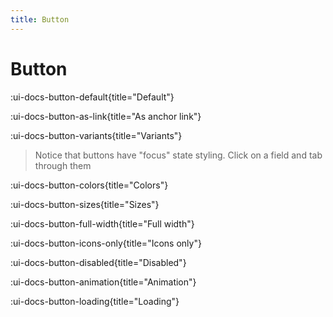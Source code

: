 ```yaml
---
title: Button
---
```


# Button

:ui-docs-button-default{title="Default"}

:ui-docs-button-as-link{title="As anchor link"}

:ui-docs-button-variants{title="Variants"}

> Notice that buttons have "focus" state styling. Click on a field and tab through them

:ui-docs-button-colors{title="Colors"}

:ui-docs-button-sizes{title="Sizes"}

:ui-docs-button-full-width{title="Full width"}

:ui-docs-button-icons-only{title="Icons only"}

:ui-docs-button-disabled{title="Disabled"}

:ui-docs-button-animation{title="Animation"}

:ui-docs-button-loading{title="Loading"}
